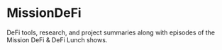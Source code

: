 # MissionDeFi
DeFi tools, research, and project summaries along with episodes of the Mission DeFi &amp; DeFi Lunch shows.
